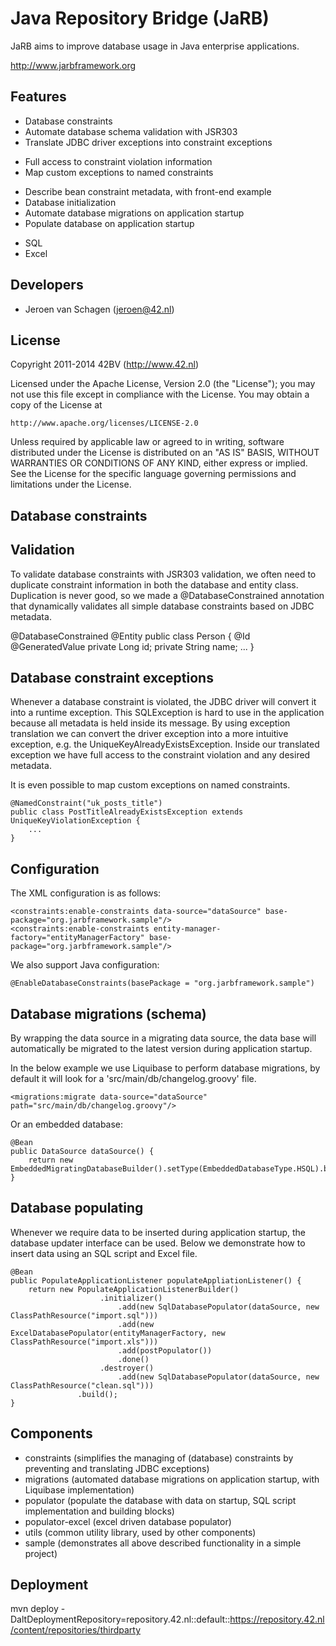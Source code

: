 Java Repository Bridge (JaRB)
=============================

JaRB aims to improve database usage in Java enterprise applications.

http://www.jarbframework.org

Features
--------
 * Database constraints
  * Automate database schema validation with JSR303
  * Translate JDBC driver exceptions into constraint exceptions
   + Full access to constraint violation information
   + Map custom exceptions to named constraints
  * Describe bean constraint metadata, with front-end example
 * Database initialization
  * Automate database migrations on application startup
  * Populate database on application startup
   + SQL
   + Excel

Developers
----------
 * Jeroen van Schagen (jeroen@42.nl)
 
License
-------
 Copyright 2011-2014 42BV (http://www.42.nl)

   Licensed under the Apache License, Version 2.0 (the "License");
   you may not use this file except in compliance with the License.
   You may obtain a copy of the License at

	http://www.apache.org/licenses/LICENSE-2.0

   Unless required by applicable law or agreed to in writing, software
   distributed under the License is distributed on an "AS IS" BASIS,
   WITHOUT WARRANTIES OR CONDITIONS OF ANY KIND, either express or implied.
   See the License for the specific language governing permissions and
   limitations under the License.

Database constraints
--------------------

Validation
----------
To validate database constraints with JSR303 validation, we often need to
duplicate constraint information in both the database and entity class.
Duplication is never good, so we made a @DatabaseConstrained annotation that
dynamically validates all simple database constraints based on JDBC metadata.

  @DatabaseConstrained @Entity
  public class Person {
    @Id @GeneratedValue
    private Long id;
    private String name;
    ...
  }

Database constraint exceptions
------------------------------
Whenever a database constraint is violated, the JDBC driver will convert it
into a runtime exception. This SQLException is hard to use in the application
because all metadata is held inside its message. By using exception translation
we can convert the driver exception into a more intuitive exception, e.g. the
UniqueKeyAlreadyExistsException. Inside our translated exception we have full
access to the constraint violation and any desired metadata.

It is even possible to map custom exceptions on named constraints.

	@NamedConstraint("uk_posts_title")
	public class PostTitleAlreadyExistsException extends UniqueKeyViolationException {
		...
	}
	
Configuration
-------------

The XML configuration is as follows:	

	<constraints:enable-constraints data-source="dataSource" base-package="org.jarbframework.sample"/>
	<constraints:enable-constraints entity-manager-factory="entityManagerFactory" base-package="org.jarbframework.sample"/>

We also support Java configuration:

	@EnableDatabaseConstraints(basePackage = "org.jarbframework.sample")

Database migrations (schema)
----------------------------
By wrapping the data source in a migrating data source, the data base will
automatically be migrated to the latest version during application startup.

In the below example we use Liquibase to perform database migrations, by
default it will look for a 'src/main/db/changelog.groovy' file.


	<migrations:migrate data-source="dataSource" path="src/main/db/changelog.groovy"/>

Or an embedded database:

    @Bean
    public DataSource dataSource() {
        return new EmbeddedMigratingDatabaseBuilder().setType(EmbeddedDatabaseType.HSQL).build();
    }

Database populating
-------------------
Whenever we require data to be inserted during application startup, the
database updater interface can be used. Below we demonstrate how to
insert data using an SQL script and Excel file.

    @Bean
    public PopulateApplicationListener populateAppliationListener() {
        return new PopulateApplicationListenerBuilder()
                        .initializer()
                            .add(new SqlDatabasePopulator(dataSource, new ClassPathResource("import.sql")))
                            .add(new ExcelDatabasePopulator(entityManagerFactory, new ClassPathResource("import.xls")))
                            .add(postPopulator())
                            .done()
                        .destroyer()
                            .add(new SqlDatabasePopulator(dataSource, new ClassPathResource("clean.sql")))
                   .build();
    }

Components
----------
 * constraints (simplifies the managing of (database) constraints by preventing and translating JDBC exceptions)
 * migrations (automated database migrations on application startup, with Liquibase implementation)
 * populator (populate the database with data on startup, SQL script implementation and building blocks)
 * populator-excel (excel driven database populator)
 * utils (common utility library, used by other components)
 * sample (demonstrates all above described functionality in a simple project)

Deployment
----------
mvn deploy -DaltDeploymentRepository=repository.42.nl::default::https://repository.42.nl/content/repositories/thirdparty
 